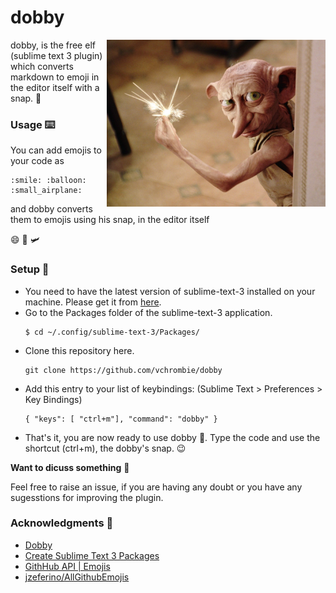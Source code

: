 # dobby
<img src="media/dobby.jpg" width="350" align="right">

dobby, is the free elf (sublime text 3 plugin) which converts markdown to emoji in the editor itself with a snap. :rocket:

### Usage :keyboard:

You can add emojis to your code as 
```
:smile: :balloon: :small_airplane:
```
and dobby converts them to emojis using his snap, in the editor itself

:smile: :balloon: :small_airplane:

### Setup :nut_and_bolt:

- You need to have the latest version of sublime-text-3 installed on your machine. Please get it from [here]().
- Go to the Packages folder of the sublime-text-3 application.
	```
	$ cd ~/.config/sublime-text-3/Packages/
	```
- Clone this repository here.
	```
	git clone https://github.com/vchrombie/dobby
	``` 
- Add this entry to your list of keybindings: (Sublime Text > Preferences > Key Bindings)
	```
	{ "keys": [ "ctrl+m"], "command": "dobby" }
	```
- That's it, you are now ready to use dobby :tada:. Type the code and use the shortcut (ctrl+m), the dobby's snap. :wink:

**Want to dicuss something** :speech_balloon:

Feel free to raise an issue, if you are having any doubt or you have any sugesstions for improving the plugin.  

### Acknowledgments :blue_heart:
- [Dobby](https://harrypotter.fandom.com/wiki/Dobby)
- [Create Sublime Text 3 Packages](https://cnpagency.com/blog/creating-sublime-text-3-plugins-part-1/)
- [GithHub API | Emojis](https://api.github.com/emojis)
- [jzeferino/AllGithubEmojis](https://github.com/jzeferino/AllGithubEmojis/)